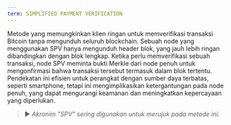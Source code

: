 ```yaml
---
term: SIMPLIFIED PAYMENT VERIFICATION
---
```


Metode yang memungkinkan klien ringan untuk memverifikasi transaksi Bitcoin tanpa mengunduh seluruh blockchain. Sebuah node yang menggunakan SPV hanya mengunduh header blok, yang jauh lebih ringan dibandingkan dengan blok lengkap. Ketika perlu memverifikasi sebuah transaksi, node SPV meminta bukti Merkle dari node penuh untuk mengonfirmasi bahwa transaksi tersebut termasuk dalam blok tertentu. Pendekatan ini efisien untuk perangkat dengan sumber daya terbatas, seperti smartphone, tetapi ini mengimplikasikan ketergantungan pada node penuh, yang dapat mengurangi keamanan dan meningkatkan kepercayaan yang diperlukan.

> ► *Akronim "SPV" sering digunakan untuk merujuk pada metode ini.*